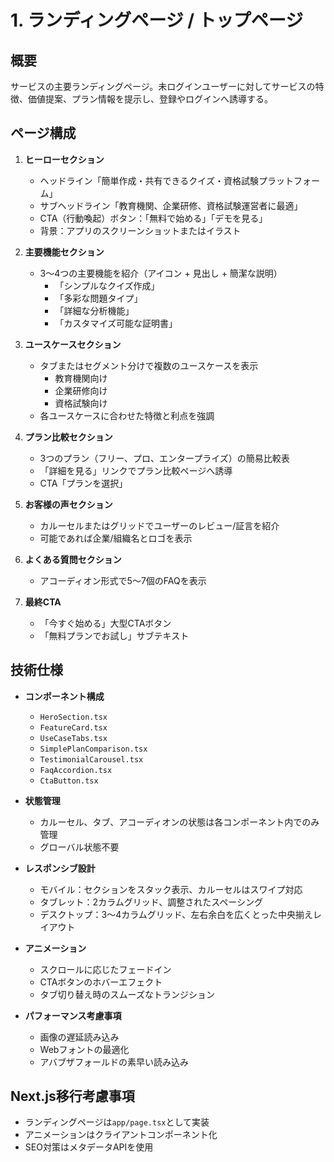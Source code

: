 # 1. ランディングページ / トップページ

## 概要

サービスの主要ランディングページ。未ログインユーザーに対してサービスの特徴、価値提案、プラン情報を提示し、登録やログインへ誘導する。

## ページ構成

1. **ヒーローセクション**

   - ヘッドライン「簡単作成・共有できるクイズ・資格試験プラットフォーム」
   - サブヘッドライン「教育機関、企業研修、資格試験運営者に最適」
   - CTA（行動喚起）ボタン：「無料で始める」「デモを見る」
   - 背景：アプリのスクリーンショットまたはイラスト

2. **主要機能セクション**

   - 3〜4つの主要機能を紹介（アイコン + 見出し + 簡潔な説明）
     - 「シンプルなクイズ作成」
     - 「多彩な問題タイプ」
     - 「詳細な分析機能」
     - 「カスタマイズ可能な証明書」

3. **ユースケースセクション**

   - タブまたはセグメント分けで複数のユースケースを表示
     - 教育機関向け
     - 企業研修向け
     - 資格試験向け
   - 各ユースケースに合わせた特徴と利点を強調

4. **プラン比較セクション**

   - 3つのプラン（フリー、プロ、エンタープライズ）の簡易比較表
   - 「詳細を見る」リンクでプラン比較ページへ誘導
   - CTA「プランを選択」

5. **お客様の声セクション**

   - カルーセルまたはグリッドでユーザーのレビュー/証言を紹介
   - 可能であれば企業/組織名とロゴを表示

6. **よくある質問セクション**

   - アコーディオン形式で5〜7個のFAQを表示

7. **最終CTA**
   - 「今すぐ始める」大型CTAボタン
   - 「無料プランでお試し」サブテキスト

## 技術仕様

- **コンポーネント構成**

  - `HeroSection.tsx`
  - `FeatureCard.tsx`
  - `UseCaseTabs.tsx`
  - `SimplePlanComparison.tsx`
  - `TestimonialCarousel.tsx`
  - `FaqAccordion.tsx`
  - `CtaButton.tsx`

- **状態管理**

  - カルーセル、タブ、アコーディオンの状態は各コンポーネント内でのみ管理
  - グローバル状態不要

- **レスポンシブ設計**

  - モバイル：セクションをスタック表示、カルーセルはスワイプ対応
  - タブレット：2カラムグリッド、調整されたスペーシング
  - デスクトップ：3〜4カラムグリッド、左右余白を広くとった中央揃えレイアウト

- **アニメーション**

  - スクロールに応じたフェードイン
  - CTAボタンのホバーエフェクト
  - タブ切り替え時のスムーズなトランジション

- **パフォーマンス考慮事項**
  - 画像の遅延読み込み
  - Webフォントの最適化
  - アバブザフォールドの素早い読み込み

## Next.js移行考慮事項

- ランディングページは`app/page.tsx`として実装
- アニメーションはクライアントコンポーネント化
- SEO対策はメタデータAPIを使用
